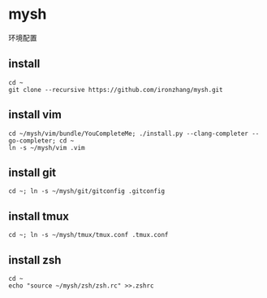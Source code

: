 # mysh

环境配置

## install
```
cd ~
git clone --recursive https://github.com/ironzhang/mysh.git
```

## install vim
```
cd ~/mysh/vim/bundle/YouCompleteMe; ./install.py --clang-completer --go-completer; cd ~
ln -s ~/mysh/vim .vim
```

## install git
```
cd ~; ln -s ~/mysh/git/gitconfig .gitconfig
```

## install tmux
```
cd ~; ln -s ~/mysh/tmux/tmux.conf .tmux.conf
```

## install zsh
```
cd ~
echo "source ~/mysh/zsh/zsh.rc" >>.zshrc
```

